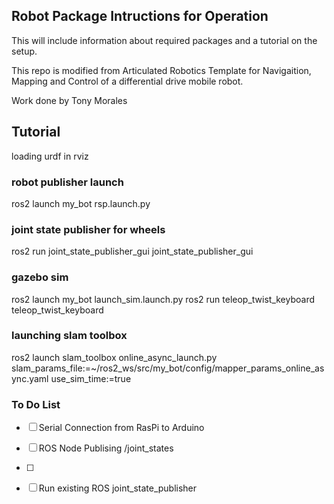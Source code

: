 ## Robot Package Intructions for Operation

This will include information about required packages and a tutorial on the setup.

This repo is modified from Articulated Robotics Template for Navigaition, Mapping and Control of a differential drive mobile robot.

Work done by Tony Morales

## Tutorial

loading urdf in rviz

### robot publisher launch 
ros2 launch my_bot rsp.launch.py 

### joint state publisher for wheels
ros2 run joint_state_publisher_gui joint_state_publisher_gui 

### gazebo sim
ros2 launch my_bot launch_sim.launch.py
ros2 run teleop_twist_keyboard teleop_twist_keyboard


### launching slam toolbox
ros2 launch slam_toolbox online_async_launch.py slam_params_file:=~/ros2_ws/src/my_bot/config/mapper_params_online_async.yaml use_sim_time:=true

### To Do List 
- [ ] Serial Connection from RasPi to Arduino
- [ ] ROS Node Publising /joint_states
- [ ] 
- [ ] Run existing ROS joint_state_publisher 


